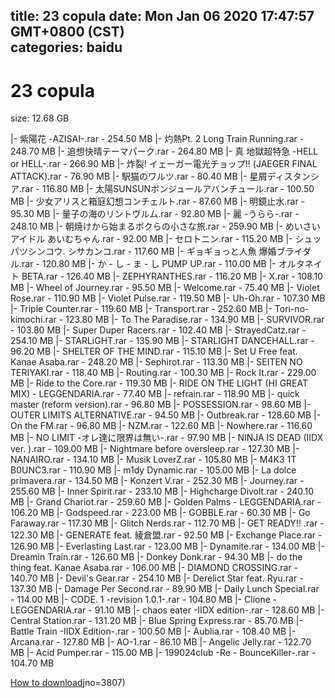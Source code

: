
title: 23 copula
date: Mon Jan 06 2020 17:47:57 GMT+0800 (CST)    
categories: baidu
---

# 23 copula
size: 12.68 GB
 
 
|- 紫陽花 -AZISAI-.rar - 254.50 MB
|- 灼熱Pt. 2 Long Train Running.rar - 248.70 MB
|- 追想快晴テーマパーク.rar - 264.80 MB
|- 真 地獄超特急 -HELL or HELL-.rar - 266.90 MB
|- 炸裂! イェーガー電光チョップ!! (JAEGER FINAL ATTACK).rar - 76.90 MB
|- 駅猫のワルツ.rar - 80.40 MB
|- 星屑ディスタンシア.rar - 116.80 MB
|- 太陽SUNSUNボンジュールアバンチュール.rar - 100.50 MB
|- 少女アリスと箱庭幻想コンチェルト.rar - 87.60 MB
|- 明鏡止水.rar - 95.30 MB
|- 量子の海のリントヴルム.rar - 92.80 MB
|- 麗 -うらら-.rar - 248.10 MB
|- 朝焼けから始まるボクらの小さな旅.rar - 259.90 MB
|- めいさいアイドル あいむちゃん.rar - 92.00 MB
|- セロトニン.rar - 115.20 MB
|- シュッパツシンコウ. シサカンコ.rar - 117.60 MB
|- ギョギョっと人魚 爆婚ブライダル.rar - 120.80 MB
|- か - し - ま - し PUMP UP.rar - 110.00 MB
|- オルタネイト BETA.rar - 126.40 MB
|- ZEPHYRANTHES.rar - 116.20 MB
|- X.rar - 108.10 MB
|- Wheel of Journey.rar - 95.50 MB
|- Welcome.rar - 75.40 MB
|- Violet Rose.rar - 110.90 MB
|- Violet Pulse.rar - 119.50 MB
|- Uh-Oh.rar - 107.30 MB
|- Triple Counter.rar - 119.60 MB
|- Transport.rar - 252.60 MB
|- Tori-no-kimochi.rar - 123.80 MB
|- To The Paradise.rar - 134.90 MB
|- SURVIVOR.rar - 103.80 MB
|- Super Duper Racers.rar - 102.40 MB
|- StrayedCatz.rar - 254.10 MB
|- STARLiGHT.rar - 135.90 MB
|- STARLIGHT DANCEHALL.rar - 96.20 MB
|- SHELTER OF THE MIND.rar - 115.10 MB
|- Set U Free feat. Kanae Asaba.rar - 248.20 MB
|- Sephirot.rar - 113.30 MB
|- SEITEN NO TERIYAKI.rar - 118.40 MB
|- Routing.rar - 100.30 MB
|- Rock It.rar - 229.00 MB
|- Ride to the Core.rar - 119.30 MB
|- RIDE ON THE LIGHT (HI GREAT MIX) - LEGGENDARIA.rar - 77.40 MB
|- refrain.rar - 118.90 MB
|- quick master (reform version).rar - 96.80 MB
|- POSSESSION.rar - 98.60 MB
|- OUTER LIMITS ALTERNATIVE.rar - 94.50 MB
|- Outbreak.rar - 128.60 MB
|- On the FM.rar - 96.80 MB
|- NZM.rar - 122.60 MB
|- Nowhere.rar - 116.60 MB
|- NO LIMIT -オレ達に限界は無い-.rar - 97.90 MB
|- NINJA IS DEAD (IIDX ver. ).rar - 109.00 MB
|- Nightmare before oversleep.rar - 127.30 MB
|- NANAIRO.rar - 134.10 MB
|- Musik LoverZ.rar - 105.80 MB
|- M4K3 1T B0UNC3.rar - 110.90 MB
|- m1dy Dynamic.rar - 105.00 MB
|- La dolce primavera.rar - 134.50 MB
|- Konzert V.rar - 252.30 MB
|- Journey.rar - 255.60 MB
|- Inner Spirit.rar - 233.10 MB
|- Highcharge Divolt.rar - 240.10 MB
|- Grand Chariot.rar - 259.60 MB
|- Golden Palms - LEGGENDARIA.rar - 106.20 MB
|- Godspeed.rar - 223.00 MB
|- GOBBLE.rar - 60.30 MB
|- Go Faraway.rar - 117.30 MB
|- Glitch Nerds.rar - 112.70 MB
|- GET READY!! .rar - 122.30 MB
|- GENERATE feat. 綾倉盟.rar - 92.50 MB
|- Exchange Place.rar - 126.90 MB
|- Everlasting Last.rar - 123.00 MB
|- Dynamite.rar - 134.00 MB
|- Dreamin Train.rar - 126.60 MB
|- Donkey Donk.rar - 94.30 MB
|- do the thing feat. Kanae Asaba.rar - 106.00 MB
|- DIAMOND CROSSING.rar - 140.70 MB
|- Devil's Gear.rar - 254.10 MB
|- Derelict Star feat. Ryu.rar - 137.30 MB
|- Damage Per Second.rar - 89.90 MB
|- Daily Lunch Special.rar - 114.00 MB
|- CODE. 1 -revision 1.0.1-.rar - 104.80 MB
|- Clione - LEGGENDARIA.rar - 91.10 MB
|- chaos eater -IIDX edition-.rar - 128.60 MB
|- Central Station.rar - 131.20 MB
|- Blue Spring Express.rar - 85.70 MB
|- Battle Train -IIDX Edition-.rar - 100.50 MB
|- Aublia.rar - 108.40 MB
|- Arcana.rar - 127.80 MB
|- AO-1.rar - 86.10 MB
|- Angelic Jelly.rar - 122.70 MB
|- Acid Pumper.rar - 115.00 MB
|- 199024club -Re - BounceKiller-.rar - 104.70 MB

[How to download](https://bpcam.bemobtrk.com/go/2ceec3aa-1ca2-46d6-b9ff-aaa5c184517c?jno=3812)jno=3807)